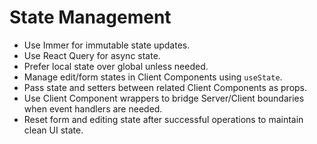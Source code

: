 # State Management

- Use Immer for immutable state updates.
- Use React Query for async state.
- Prefer local state over global unless needed.
- Manage edit/form states in Client Components using `useState`.
- Pass state and setters between related Client Components as props.
- Use Client Component wrappers to bridge Server/Client boundaries when event handlers are needed.
- Reset form and editing state after successful operations to maintain clean UI state.
